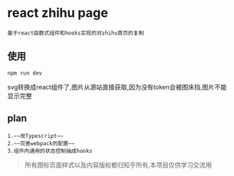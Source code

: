 # react zhihu page
    基于react函数式组件和hooks实现的对zhihu首页的复制

## 使用
```
npm run dev
```
svg转换成react组件了,图片从源站直接获取,因为没有token会被图床挡,图片不能显示完整


## plan
    1.~~改Typescript~~
    2.~~完善webpack的配置~~
    3.组件内通用的状态控制抽成hooks

> 所有图标页面样式以及内容版权都归知乎所有,本项目仅供学习交流用
